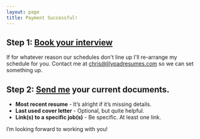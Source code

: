 ```yaml
---
layout: page
title: Payment Successful!
---
```


## Step 1: <a href="http://lilypadresumes.com/calendar" target="_blank">Book your interview</a>

If for whatever reason our schedules don't line up I'll re-arrange my schedule for you. Contact me at [chris@lilypadresumes.com](mailto:chris@lilypadresumes.com) so we can set something up.

## Step 2: [Send me](mailto:chris@lilypadresumes.com) your current documents.

* **Most recent resume** -  It’s alright if it’s missing details.
* **Last used cover letter** - Optional, but quite helpful.
* **Link(s) to a specific job(s)** - Be specific. At least one link.


I’m looking forward to working with you!